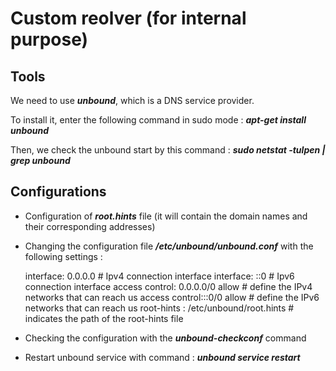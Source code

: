 # Custom reolver (for internal purpose)

## Tools ##
We need to use ***unbound***, which is a DNS service provider.

To install it, enter the following command in sudo mode  : ***apt-get install unbound***

Then, we check the unbound start by this command : ***sudo netstat -tulpen | grep unbound***

## Configurations ##

-  Configuration of ***root.hints*** file (it will contain the domain names and their corresponding addresses)

- Changing the configuration file ***/etc/unbound/unbound.conf*** with the following settings : 

    interface: 0.0.0.0  # Ipv4 connection interface
    interface: ::0 # Ipv6 connection interface
    access control: 0.0.0.0/0 allow # define the IPv4 networks that can reach us
    access control:::0/0 allow #  define the IPv6 networks that can reach us
    root-hints : /etc/unbound/root.hints # indicates the path of the root-hints file

- Checking the configuration with the ***unbound-checkconf*** command

- Restart unbound service with command : ***unbound service restart***


